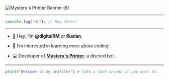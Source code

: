 
![Mystery's Printer Banner (6)](https://user-images.githubusercontent.com/70782025/186399204-af3833c7-0203-4e03-bb0e-aa574a66d2ca.png)

---
```js
console.log("Hi"); // Hey there!
```

---

  -  👋  Hey, I’m **@digitalRM** or **Ruslan**.
  
  -  👀  I’m interested in learning more about coding!

  -  💻  Developer of [**Mystery's Printer**](https://discord.com/api/oauth2/authorize?client_id=768616796604465172&permissions=2349198400&scope=bot%20applications.commands), a discord bot.

---
```py
print("Welcome to my profile!") # Take a look around if you want to.
```


<!---
digitalRM/digitalRM is a ✨ special ✨ repository because its `README.md` (this file) appears on your GitHub profile.
You can click the Preview link to take a look at your changes.
--->
